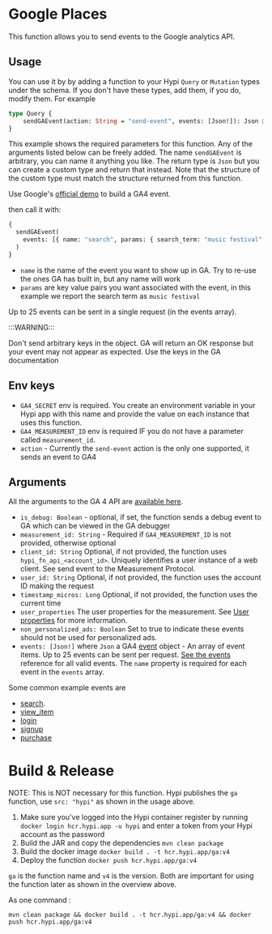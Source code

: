 # Google Places

This function allows you to send events to the Google analytics API.

## Usage

You can use it by by adding a function to your Hypi `Query` or `Mutation` types under the schema.
If you don't have these types, add them, if you do, modify them. For example

```graphql
type Query {
    sendGAEvent(action: String = "send-event", events: [Json!]): Json @fn(name: "ga", version: "v4", src: "hypi", env: ["GA4_SECRET", "GA4_MEASUREMENT_ID"])
}
```

This example shows the required parameters for this function. Any of the arguments listed below can be freely added.
The name `sendGAEvent` is arbitrary, you can name it anything you like.
The return type is `Json` but you can create a custom type and return that instead. 
Note that the structure of the custom type must match the structure returned from this function.

Use Google's [official demo](https://ga-dev-tools.google/ga4/event-builder/?c=search) to build a GA4 event.

then call it with:
```graphql
{
  sendGAEvent(
    events: [{ name: "search", params: { search_term: "music festival" } }]
  )
}
```
* `name` is the name of the event you want to show up in GA. Try to re-use the ones GA has built in, but any name will work
* `params` are key value pairs you want associated with the event, in this example we report the search term as `music festival`

Up to 25 events can be sent in a single request (in the events array).

:::WARNING:::

Don't send arbitrary keys in the object. GA will return an OK response but your event may not appear as expected.
Use the keys in the GA documentation

## Env keys

* `GA4_SECRET` env is required. You create an environment variable in your Hypi app with this name and provide the value on each instance that uses this function.
* `GA4_MEASUREMENT_ID` env is required IF you do not have a parameter called `measurement_id`.
* `action` - Currently the `send-event` action is the only one supported, it sends an event to GA4

## Arguments

All the arguments to the GA 4 API are [available here](https://developers.google.com/analytics/devguides/collection/protocol/ga4/reference?client_type=gtag#payload_post_body).

* `is_debug: Boolean` - optional, if set, the function sends a debug event to GA which can be viewed in the GA debugger
* `measurement_id: String` - Required if `GA4_MEASUREMENT_ID` is not provided, otherwise optional
* `client_id: String` Optional, if not provided, the function uses `hypi_fn_api_<account_id>`. Uniquely identifies a user instance of a web client. See send event to the Measurement Protocol.
* `user_id: String` Optional, if not provided, the function uses the account ID making the request
* `timestamp_micros: Long` Optional, if not provided, the function uses the current time
* `user_properties` The user properties for the measurement. See [User properties](https://developers.google.com/analytics/devguides/collection/protocol/ga4/user-properties) for more information.
* `non_personalized_ads: Boolean` Set to true to indicate these events should not be used for personalized ads.
* `events: [Json!]` where `Json` a GA4 [event](https://developers.google.com/analytics/devguides/collection/protocol/ga4/reference/events) object - An array of event items. Up to 25 events can be sent per request. [See the events](https://developers.google.com/analytics/devguides/collection/protocol/ga4/reference/events) reference for all valid events.
                    The `name` property is required for each event in the `events` array.

Some common example events are

* [search](https://developers.google.com/analytics/devguides/collection/protocol/ga4/reference/events#search).
* [view_item](https://developers.google.com/analytics/devguides/collection/protocol/ga4/reference/events#view_item)
* [login](https://developers.google.com/analytics/devguides/collection/protocol/ga4/reference/events#login)
* [signup](https://developers.google.com/analytics/devguides/collection/protocol/ga4/reference/events#sign_up)
* [purchase](https://developers.google.com/analytics/devguides/collection/protocol/ga4/reference/events#purchase)

# Build & Release

NOTE: This is NOT necessary for this function. Hypi publishes the `ga` function, use `src: "hypi"` as shown in the usage above.

1. Make sure you've logged into the Hypi container register by running `docker login hcr.hypi.app -u hypi` and enter a token from your Hypi account as the password
2. Build the JAR and copy the dependencies `mvn clean package`
3. Build the docker image `docker build . -t hcr.hypi.app/ga:v4`
4. Deploy the function `docker push hcr.hypi.app/ga:v4`

`ga` is the function name and `v4` is the version. Both are important for using the function later as shown in the overview above.

As one command :

```shell 
mvn clean package && docker build . -t hcr.hypi.app/ga:v4 && docker push hcr.hypi.app/ga:v4
```
